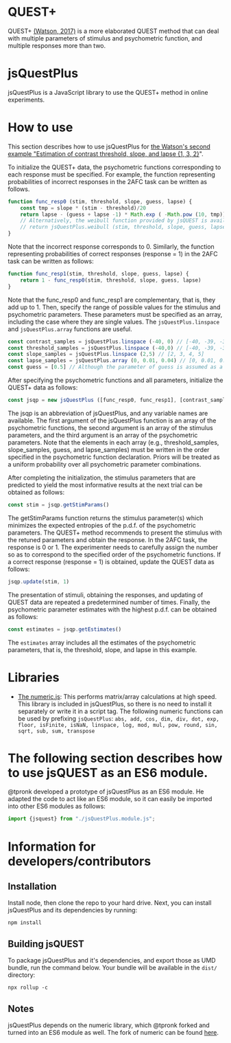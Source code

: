 # QUEST+

QUEST+ [(Watson, 2017)](https://jov.arvojournals.org/article.aspx?articleid=2611972) is a more elaborated QUEST method that can deal with multiple parameters of stimulus and psychometric function, and multiple responses more than two.

# jsQuestPlus
jsQuestPlus is a JavaScript library to use the QUEST+ method in online experiments.

# How to use

This section describes how to use jsQuestPlus for [the Watson's second example "Estimation of contrast threshold, slope, and lapse {1, 3, 2}](https://jov.arvojournals.org/article.aspx?articleid=2611972#159437865)".

To initialize the QUEST+ data, the psychometric functions corresponding to each response must be specified. For example, the function representing probabilities of incorrect responses in the 2AFC task can be written as follows.

```javascript
function func_resp0 (stim, threshold, slope, guess, lapse) {
    const tmp = slope * (stim - threshold)/20
    return lapse - (guess + lapse -1) * Math.exp ( -Math.pow (10, tmp))
    // Alternatively, the weibull function provided by jsQUEST is available as follows.
    // return jsQuestPlus.weibull (stim, threshold, slope, guess, lapse) 
}
```

Note that the incorrect response corresponds to 0. Similarly, the function representing probabilities of correct responses (response = 1) in the 2AFC task can be written as follows:

```javascript
function func_resp1(stim, threshold, slope, guess, lapse) {
    return 1 - func_resp0(stim, threshold, slope, guess, lapse) 
}
```

Note that the func_resp0 and func_resp1 are complementary, that is, they add up to 1. Then, specify the range of possible values for the stimulus and psychometric parameters. These parameters must be specified as an array, including the case where they are single values. The `jsQuestPlus.linspace` and `jsQuestPlus.array` functions are useful.

```javascript
const contrast_samples = jsQuestPlus.linspace (-40, 0) // [-40, -39, -38, ..., -1, 0]
const threshold_samples = jsQuestPlus.linspace (-40,0) // [-40, -39, -38, ..., -1, 0]
const slope_samples = jsQuestPlus.linspace (2,5) // [2, 3, 4, 5]
const lapse_samples = jsQuestPlus.array (0, 0.01, 0.04) // [0, 0.01, 0.02, 0.03, 0.04]
const guess = [0.5] // Although the parameter of guess is assumed as a single value, this should be specified as an array.
```

After specifying the psychometric functions and all parameters, initialize the QUEST+ data as follows:

```javascript
const jsqp = new jsQuestPlus ([func_resp0, func_resp1], [contrast_samples], [threshold_samples, slope_samples, guess, lapse_samples])
```

The jsqp is an abbreviation of jsQuestPlus, and any variable names are available. The first argument of the jsQuestPlus function is an array of the psychometric functions, the second argument is an array of the stimulus parameters, and the third argument is an array of the psychometric parameters. Note that the elements in each array (e.g., threshold_samples, slope_samples, guess, and lapse_samples) must be written in the order specified in the psychometric function declaration. Priors will be treated as a uniform probability over all psychometric parameter combinations.
	
After completing the initialization, the stimulus parameters that are predicted to yield the most informative results at the next trial can be obtained as follows:

```javascript
const stim = jsqp.getStimParams()
```

The getStimParams function returns the stimulus parameter(s) which minimizes the expected entropies of the p.d.f. of the psychometric parameters. The QUEST+ method recommends to present the stimulus with the retuned parameters and obtain the response. In the 2AFC task, the response is 0 or 1. The experimenter needs to carefully assign the number so as to correspond to the specified order of the psychometric functions. If a correct response (response = 1) is obtained, update the QUEST data as follows:

```javascript
jsqp.update(stim, 1)
```

The presentation of stimuli, obtaining the responses, and updating of QUEST data are repeated a predetermined number of times. Finally, the psychometric parameter estimates with the highest p.d.f. can be obtained as follows:

```javascript
const estimates = jsqp.getEstimates()
```

The `estimates` array includes all the estimates of the psychometric parameters, that is, the threshold, slope, and lapse in this example.


# Libraries
- [The numeric.js](https://github.com/sloisel/numeric): This performs matrix/array calculations at high speed. This library is included in jsQuestPlus, so there is no need to install it separately or write it in a script tag. The following numeric functions can be used by prefixing `jsQuestPlus`: `abs, add, cos, dim, div, dot, exp, floor, isFinite, isNaN, linspace, log, mod, mul, pow, round, sin, sqrt, sub, sum, transpose`


# The following section describes how to use jsQUEST as an ES6 module.

@tpronk developed a prototype of jsQuestPlus as an ES6 module. He adapted the code to act like an ES6 module, so it can easily be imported into other ES6 modules as follows:

```javascript
import {jsquest} from "./jsQuestPlus.module.js";
```

# Information for developers/contributors

## Installation
Install node, then clone the repo to your hard drive. Next, you can install jsQuestPlus and its dependencies by running:

`npm install`

## Building jsQUEST
To package jsQuestPlus and it's dependencies, and export those as UMD bundle, run the command below. Your bundle will be available in the `dist/` directory:

`npx rollup -c`

## Notes
jsQuestPlus depends on the numeric library, which @tpronk forked and turned into an ES6 module as well. The fork of numeric can be found [here](https://github.com/tpronk/numeric).
